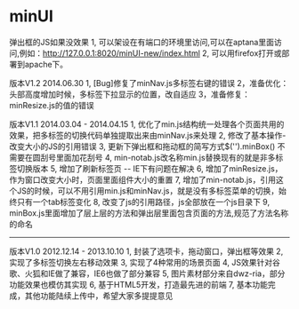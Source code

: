 minUI
=====

弹出框的JS如果没效果
1, 可以架设在有端口的环境里访问,可以在aptana里面访问,例如：http://127.0.0.1:8020/minUI-new/index.html
2, 可以用firefox打开或部署到apache下。

版本V1.2   2014.06.30
1, [Bug]修复了minNav.js多标签右键的错误
2，准备优化：头部高度增加时候，多标签下拉显示的位置，改自适应
3，准备修复：minResize.js的值的错误

版本V1.1   2014.03.04 - 2014.04.15
1, 优化了min.js结构统一处理各个页面共用的效果，把多标签的切换代码单独提取出来由minNav.js来处理
2, 修改了基本操作-改变大小的JS的引用错误
3, 更新下弹出框和拖动框的简写方式$('').minBox() 不需要在圆刮号里面加花刮号
4, min-notab.js改名称min.js替换现有的就是非多标签切换版本
5, 增加了刷新标签页 -- IE下有问题在解决
6, 增加了minResize.js，作为窗口改变大小时，页面里面组件大小的重置
7, 增加了min-notab.js，引用这个JS的时候，可以不用引用min.js和minNav.js，就是没有多标签菜单的切换，始终只有一个tab标签变化
8, 改变了js的引用路径，js全部放在一个js目录下
9, minBox.js里面增加了层上层的方法和弹出层里面包含页面的方法,规范了方法名称的命名

----------------------------------------------------------------------------

版本V1.0  2012.12.14  - 2013.10.10
1, 封装了选项卡，拖动窗口，弹出框等效果
2, 实现了多标签切换左右移动效果
3, 实现了4种常用的场景页面
4, JS效果针对谷歌、火狐和IE做了兼容，IE6也做了部分兼容
5, 图片素材部分来自dwz-ria，部分功能效果也模仿其实现
6, 基于HTML5开发，打造最先进的前端
7, 基本功能完成，其他功能陆续上传中，希望大家多提提意见






